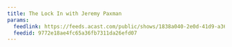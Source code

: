 ```yaml
---
title: The Lock In with Jeremy Paxman
params:
  feedlink: https://feeds.acast.com/public/shows/1838a040-2e0d-41d9-a368-d4798619704f
  feedid: 9772e18ae4fc65a36fb7311da26efd07
---
```

